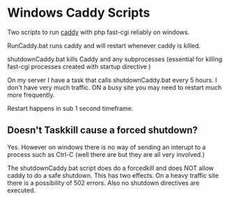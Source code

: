 Windows Caddy Scripts
===========

Two scripts to run [caddy](https://caddyserver.com) with php fast-cgi reliably on windows.

RunCaddy.bat runs caddy and will restart whenever caddy is killed.

shutdownCaddy.bat kills Caddy and any subprocesses (essential for killing fast-cgi processes created with startup directive )

On my server I have a task that calls shutdownCaddy.bat every 5 hours.  I don't have very much traffic.  ON a busy site you may need to restart much more frequently.

Restart happens in sub 1 second timeframe.

Doesn't Taskkill cause a forced shutdown?
---

Yes.  However on windows there is no way of sending an interupt to a process such as Ctrl-C (well there are but they are all very involved.)

The shutdownCaddy.bat script does do a forcedkill and does NOT allow caddy to do a safe shutdown.  This has two effects. On a heavy traffic site there is a possibility of 502 errors.  Also no shutdown directives are executed.
